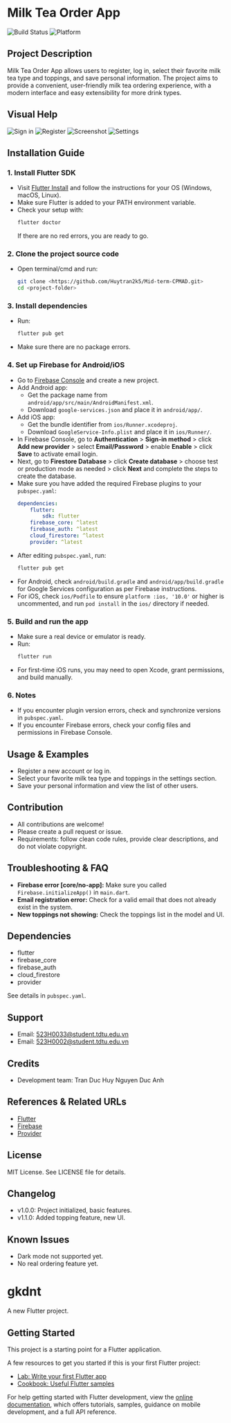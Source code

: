 # Milk Tea Order App

![Build Status](https://img.shields.io/badge/build-passing-brightgreen)
![Platform](https://img.shields.io/badge/platform-Flutter-blue)

## Project Description
Milk Tea Order App allows users to register, log in, select their favorite milk tea type and toppings, and save personal information. The project aims to provide a convenient, user-friendly milk tea ordering experience, with a modern interface and easy extensibility for more drink types.

## Visual Help
![Sign in](screenshots/signin_screen.png)
![Register](screenshots/register_screen.png)
![Screenshot](screenshots/main_screen.png)
![Settings](screenshots/settings_screen.png)

## Installation Guide

### 1. Install Flutter SDK
- Visit [Flutter Install](https://docs.flutter.dev/get-started/install) and follow the instructions for your OS (Windows, macOS, Linux).
- Make sure Flutter is added to your PATH environment variable.
- Check your setup with:
	```bash
	flutter doctor
	```
	If there are no red errors, you are ready to go.

### 2. Clone the project source code
- Open terminal/cmd and run:
	```bash
	git clone <https://github.com/Huytran2k5/Mid-term-CPMAD.git>
	cd <project-folder>
	```

### 3. Install dependencies
- Run:
	```bash
	flutter pub get
	```
- Make sure there are no package errors.

### 4. Set up Firebase for Android/iOS
- Go to [Firebase Console](https://console.firebase.google.com/) and create a new project.
- Add Android app:
	- Get the package name from `android/app/src/main/AndroidManifest.xml`.
	- Download `google-services.json` and place it in `android/app/`.
- Add iOS app:
	- Get the bundle identifier from `ios/Runner.xcodeproj`.
	- Download `GoogleService-Info.plist` and place it in `ios/Runner/`.
- In Firebase Console, go to **Authentication** > **Sign-in method** > click **Add new provider** > select **Email/Password** > enable **Enable** > click **Save** to activate email login.
- Next, go to **Firestore Database** > click **Create database** > choose test or production mode as needed > click **Next** and complete the steps to create the database.
- Make sure you have added the required Firebase plugins to your `pubspec.yaml`:
	```yaml
	dependencies:
		flutter:
			sdk: flutter
		firebase_core: ^latest
		firebase_auth: ^latest
		cloud_firestore: ^latest
		provider: ^latest
	```
- After editing `pubspec.yaml`, run:
	```bash
	flutter pub get
	```
- For Android, check `android/build.gradle` and `android/app/build.gradle` for Google Services configuration as per Firebase instructions.
- For iOS, check `ios/Podfile` to ensure `platform :ios, '10.0'` or higher is uncommented, and run `pod install` in the `ios/` directory if needed.

### 5. Build and run the app
- Make sure a real device or emulator is ready.
- Run:
	```bash
	flutter run
	```
- For first-time iOS runs, you may need to open Xcode, grant permissions, and build manually.

### 6. Notes
- If you encounter plugin version errors, check and synchronize versions in `pubspec.yaml`.
- If you encounter Firebase errors, check your config files and permissions in Firebase Console.

## Usage & Examples
- Register a new account or log in.
- Select your favorite milk tea type and toppings in the settings section.
- Save your personal information and view the list of other users.

## Contribution
- All contributions are welcome!
- Please create a pull request or issue.
- Requirements: follow clean code rules, provide clear descriptions, and do not violate copyright.

## Troubleshooting & FAQ
- **Firebase error [core/no-app]:** Make sure you called `Firebase.initializeApp()` in `main.dart`.
- **Email registration error:** Check for a valid email that does not already exist in the system.
- **New toppings not showing:** Check the toppings list in the model and UI.

## Dependencies
- flutter
- firebase_core
- firebase_auth
- cloud_firestore
- provider

See details in `pubspec.yaml`.

## Support
- Email: 523H0033@student.tdtu.edu.vn
- Email: 523H0002@student.tdtu.edu.vn

## Credits
- Development team:
		Tran Duc Huy
		Nguyen Duc Anh

## References & Related URLs
- [Flutter](https://flutter.dev)
- [Firebase](https://firebase.google.com)
- [Provider](https://pub.dev/packages/provider)

## License
MIT License. See LICENSE file for details.

## Changelog
- v1.0.0: Project initialized, basic features.
- v1.1.0: Added topping feature, new UI.

## Known Issues
- Dark mode not supported yet.
- No real ordering feature yet.

# gkdnt

A new Flutter project.

## Getting Started

This project is a starting point for a Flutter application.

A few resources to get you started if this is your first Flutter project:

- [Lab: Write your first Flutter app](https://docs.flutter.dev/get-started/codelab)
- [Cookbook: Useful Flutter samples](https://docs.flutter.dev/cookbook)

For help getting started with Flutter development, view the
[online documentation](https://docs.flutter.dev/), which offers tutorials,
samples, guidance on mobile development, and a full API reference.